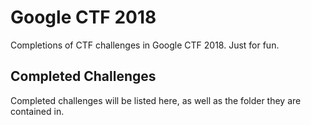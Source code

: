 # Google CTF 2018
Completions of CTF challenges in Google CTF 2018. Just for fun.
## Completed Challenges
Completed challenges will be listed here, as well as the folder they are contained in.
